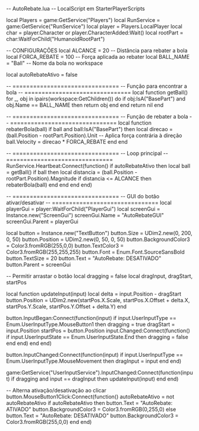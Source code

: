 -- AutoRebate.lua
-- LocalScript em StarterPlayerScripts

local Players = game:GetService("Players")
local RunService = game:GetService("RunService")
local player = Players.LocalPlayer
local char = player.Character or player.CharacterAdded:Wait()
local rootPart = char:WaitForChild("HumanoidRootPart")

-- CONFIGURAÇÕES
local ALCANCE = 20        -- Distância para rebater a bola
local FORCA_REBATE = 100  -- Força aplicada ao rebater
local BALL_NAME = "Ball"  -- Nome da bola no workspace

local autoRebateAtivo = false

-- ===============================
-- Função para encontrar a bola
-- ===============================
local function getBall()
	for _, obj in ipairs(workspace:GetChildren()) do
		if obj:IsA("BasePart") and obj.Name == BALL_NAME then
			return obj
		end
	end
	return nil
end

-- ===============================
-- Função de rebater a bola
-- ===============================
local function rebaterBola(ball)
	if ball and ball:IsA("BasePart") then
		local direcao = (ball.Position - rootPart.Position).Unit
		-- Aplica força contrária à direção
		ball.Velocity = direcao * FORCA_REBATE
	end
end

-- ===============================
-- Loop principal
-- ===============================
RunService.Heartbeat:Connect(function()
	if autoRebateAtivo then
		local ball = getBall()
		if ball then
			local distancia = (ball.Position - rootPart.Position).Magnitude
			if distancia <= ALCANCE then
				rebaterBola(ball)
			end
		end
	end
end)

-- ===============================
-- GUI do botão ativar/desativar
-- ===============================
local playerGui = player:WaitForChild("PlayerGui")
local screenGui = Instance.new("ScreenGui")
screenGui.Name = "AutoRebateGUI"
screenGui.Parent = playerGui

local button = Instance.new("TextButton")
button.Size = UDim2.new(0, 200, 0, 50)
button.Position = UDim2.new(0, 50, 0, 50)
button.BackgroundColor3 = Color3.fromRGB(255,0,0)
button.TextColor3 = Color3.fromRGB(255,255,255)
button.Font = Enum.Font.SourceSansBold
button.TextSize = 20
button.Text = "AutoRebate: DESATIVADO"
button.Parent = screenGui

-- Permitir arrastar o botão
local dragging = false
local dragInput, dragStart, startPos

local function updateInput(input)
	local delta = input.Position - dragStart
	button.Position = UDim2.new(startPos.X.Scale, startPos.X.Offset + delta.X,
								startPos.Y.Scale, startPos.Y.Offset + delta.Y)
end

button.InputBegan:Connect(function(input)
	if input.UserInputType == Enum.UserInputType.MouseButton1 then
		dragging = true
		dragStart = input.Position
		startPos = button.Position
		input.Changed:Connect(function()
			if input.UserInputState == Enum.UserInputState.End then
				dragging = false
			end
		end)
	end
end)

button.InputChanged:Connect(function(input)
	if input.UserInputType == Enum.UserInputType.MouseMovement then
		dragInput = input
	end
end)

game:GetService("UserInputService").InputChanged:Connect(function(input)
	if dragging and input == dragInput then
		updateInput(input)
	end
end)

-- Alterna ativação/desativação ao clicar
button.MouseButton1Click:Connect(function()
	autoRebateAtivo = not autoRebateAtivo
	if autoRebateAtivo then
		button.Text = "AutoRebate: ATIVADO"
		button.BackgroundColor3 = Color3.fromRGB(0,255,0)
	else
		button.Text = "AutoRebate: DESATIVADO"
		button.BackgroundColor3 = Color3.fromRGB(255,0,0)
	end
end)
